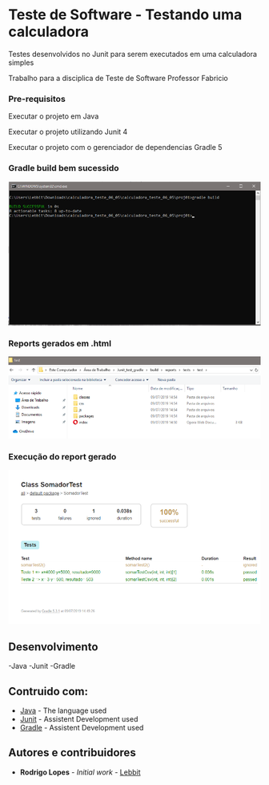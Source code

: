 # Teste de Software - Testando uma calculadora

Testes desenvolvidos no Junit para serem executados em uma calculadora simples

Trabalho para a disciplica de Teste de Software
Professor Fabricio

### Pre-requisitos

Executar o projeto em Java

Executar o projeto utilizando Junit 4

Executar o projeto com o gerenciador de dependencias Gradle 5

### Gradle build bem sucessido
![alt text](https://github.com/HammerSteinBrain/Junit_test_gradle/blob/master/gradle_build.png)

### Reports gerados em .html
![alt text](https://github.com/HammerSteinBrain/Junit_test_gradle/blob/master/report_Junit_gerado.png)

### Execução do report gerado
![alt text](https://github.com/HammerSteinBrain/Junit_test_gradle/blob/master/report_Junit_executado.png)

## Desenvolvimento
-Java
-Junit
-Gradle

## Contruido com:

* [Java](https://docs.oracle.com/javase/8/docs/technotes/tools/windows/javadoc.html) - The language used
* [Junit](https://junit.org/junit4/javadoc/latest/) - Assistent Development used
* [Gradle](https://docs.gradle.org/current/userguide/userguide.html) - Assistent Development used


## Autores e contribuidores

* **Rodrigo Lopes** - *Initial work* - [Lebbit](https://github.com/hammersteinbrain)



